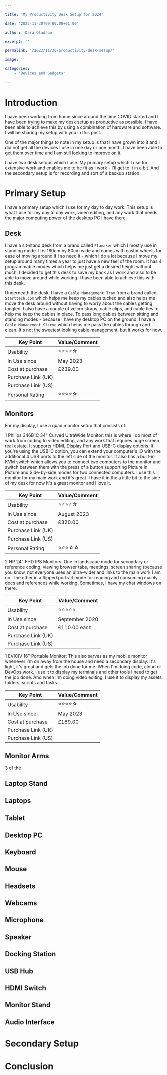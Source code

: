 ```yaml
---

title: 'My Productivity Desk Setup for 2024'

date: '2023-11-30T09:00:00+01:00'

author: 'Dara Oladapo'

excerpt: ''

permalink: '/2023/11/30/productivity-desk-setup/'

image: ''

categories:
    - 'Devices and Gadgets'
    
---
```


# Introduction

I have been working from home since around the time COVID started and I have been trying to make my desk setup as productive as possible. I have been able to achieve this by using a combination of hardware and software. I will be sharing my setup with you in this post.

One of the major things to note in my setup is that I have grown into it and I did not get all the devices I use in one day or one month. I have been able to get them over time and I am still looking to improve on it.

I have two desk setups which I use. My primary setup which I use for extensive work and enables me to be fit as I work - I'll get to it in a bit. And the secondary setup is for recording and sort of a backup station.

# Primary Setup
I have a primary setup which I use for my day to day work. This setup is what I use for my day to day work, video editing, and any work that needs the major computing power of the desktop PC i have there. 

## Desk
I have a sit-stand desk from a brand called `Flamaker` which I mostly use in standing mode. It is 160cm by 80cm wide and comes with castor wheels for ease of moving around if I so need it - which I do a lot because I move my setup around many times a year to just have a new feel of the room. It has  4 programmable modes which helps me just get a desired height without much. I decided to get this desk to save my back as I work and also to be able to move around while working. I have been able to achieve this with this desk.

Underneath the desk,  I have a `Cable Management Tray` from a brand called `Starttech.com` which helps me keep my cables tucked and also helps me move the desk around without having to worry about the cables getting tangled. I also have a couple of velcro straps, cable clips, and cable ties to help me keep the cables in place. To pass long cables between sitting and standing modes - because I have my desktop PC on the ground, I have a `Cable Management Sleeve` which helps me pass the cables through and clean. It's not the sweetest looking cable management, but it works for now.

| Key Point | Value/Comment |
|----------|----------|
|  Usability  | ⭐⭐⭐⭐☆ |
|  In Use since  |  May 2023  |
|  Cost at purchase| £239.00 |
|  Purchase Link (UK)  |   |
|  Purchase Link (US)  |   |
|  Personal Rating |  ⭐⭐⭐⭐☆ |


## Monitors

For my display, I use a quad monitor setup that consists of:

1 Philips 346B1C 34" Curved UltraWide Monitor: this is where I do most of work from coding to video editing, and any work that requires huge screen real estate. It supports HDMI, Display Port and USB-C display options. If you're using the USB-C option, you can extend your computer's IO with the additional 4 USB ports to the left side of the monitor. It also has a built-in KVM switch which allows you to connect two computers to the monitor and switch between them with the press of a button supporting Picture in Picture and Side-by-side modes for two connected computers. I use this monitor for my main work and it's great. I have it in the a little bit to the side of my desk for now It's a great monitor and I love it.

| Key Point | Value/Comment |
|----------|----------|
|  Usability  | ⭐⭐⭐⭐☆ |
|  In Use since  |  August 2023  |
|  Cost at purchase|  £320.00 |
|  Purchase Link (UK)  |   |
|  Purchase Link (US)  |   |
|  Personal Rating |  ⭐⭐⭐☆☆ | 


2 HP 24" FHD IPS Monitors: One in landscape mode for secondary or reference coding, viewing browser tabs, meetings, screen sharing (because you know, not everyone uses an ultra-wide) and links to the main work I am on. 
The other in a flipped portrait mode for reading and consuming mainly docs and references while working. Sometimes, i have my chat windows on there.

| Key Point | Value/Comment |
|----------|----------|
|  Usability  | ⭐⭐⭐⭐⭐ |
|  In Use since  |  September 2020  |
|  Cost at purchase |   £110.00 each |
|  Purchase Link (UK)  |   |
|  Purchase Link (US)  |   |

1 EVICIV 16" Portable Monitor: This also serves as my mobile monitor whenever i'm on away from the house and need a secondary display. It's light, it's great and gets the job done for me.
When I'm doing code, cloud or DevOps work, I use it to display my terminals and other tools I need to get the job done. And when I'm doing video editing, I use it to display my assets folders, scripts and tasks.

| Key Point | Value/Comment |
|----------|----------|
|  Usability  | ⭐⭐⭐⭐☆ |
|  In Use since  |  May 2023  |
|  Cost at purchase|   £169.00 |
|  Purchase Link (UK)  |   |
|  Purchase Link (US)  |   |

## Monitor Arms
3 of the 

## Laptop Stand

## Laptops

## Tablet

## Desktop PC

## Keyboard

## Mouse

## Headsets

## Webcams

## Microphone

## Speaker

## Docking Station

## USB Hub

## HDMI Switch

## Monitor Stand



## Audio Interface

# Secondary Setup

# Conclusion